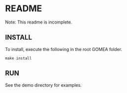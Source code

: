 # README

Note: This readme is incomplete.

## INSTALL
To install, execute the following in the root GOMEA folder.
```
make install
```

## RUN
See the demo directory for examples.
